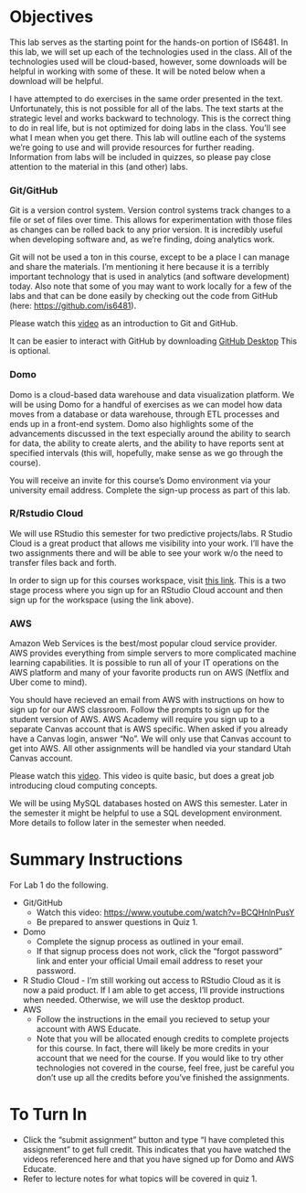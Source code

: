 # Objectives

This lab serves as the starting point for the hands-on portion of
IS6481. In this lab, we will set up each of the technologies used in the
class. All of the technologies used will be cloud-based, however, some
downloads will be helpful in working with some of these. It will be
noted below when a download will be helpful.

I have attempted to do exercises in the same order presented in the
text. Unfortunately, this is not possible for all of the labs. The text
starts at the strategic level and works backward to technology. This is
the correct thing to do in real life, but is not optimized for doing
labs in the class. You’ll see what I mean when you get there. This lab
will outline each of the systems we’re going to use and will provide
resources for further reading. Information from labs will be included in
quizzes, so please pay close attention to the material in this (and
other) labs.

### Git/GitHub

Git is a version control system. Version control systems track changes
to a file or set of files over time. This allows for experimentation
with those files as changes can be rolled back to any prior version. It
is incredibly useful when developing software and, as we’re finding,
doing analytics work.

Git will not be used a ton in this course, except to be a place I can
manage and share the materials. I’m mentioning it here because it is a
terribly important technology that is used in analytics (and software
development) today. Also note that some of you may want to work locally
for a few of the labs and that can be done easily by checking out the
code from GitHub (here: <https://github.com/is6481>).

Please watch this [video](https://www.youtube.com/watch?v=BCQHnlnPusY)
as an introduction to Git and GitHub.

It can be easier to interact with GitHub by downloading [GitHub
Desktop](https://desktop.github.com/) This is optional.

### Domo

Domo is a cloud-based data warehouse and data visualization platform. We
will be using Domo for a handful of exercises as we can model how data
moves from a database or data warehouse, through ETL processes and ends
up in a front-end system. Domo also highlights some of the advancements
discussed in the text especially around the ability to search for data,
the ability to create alerts, and the ability to have reports sent at
specified intervals (this will, hopefully, make sense as we go through
the course).

You will receive an invite for this course’s Domo environment via your
university email address. Complete the sign-up process as part of this
lab.

### R/Rstudio Cloud

We will use RStudio this semester for two predictive projects/labs. R
Studio Cloud is a great product that allows me visibility into your
work. I’ll have the two assignments there and will be able to see your
work w/o the need to transfer files back and forth.

In order to sign up for this courses workspace, visit [this
link](https://posit.cloud/spaces/321670/join?access_code=FgQaffuuTXznzKK9ZAyIlsChle1xiRmlI4GW30xG).
This is a two stage process where you sign up for an RStudio Cloud
account and then sign up for the workspace (using the link above).

### AWS

Amazon Web Services is the best/most popular cloud service provider. AWS
provides everything from simple servers to more complicated machine
learning capabilities. It is possible to run all of your IT operations
on the AWS platform and many of your favorite products run on AWS
(Netflix and Uber come to mind).

You should have recieved an email from AWS with instructions on how to
sign up for our AWS classroom. Follow the prompts to sign up for the
student version of AWS. AWS Academy will require you sign up to a
separate Canvas account that is AWS specific. When asked if you already
have a Canvas login, answer “No”. We will only use that Canvas account
to get into AWS. All other assignments will be handled via your standard
Utah Canvas account.

Please watch this [video](https://www.youtube.com/watch?v=qcY-uiEHhn0).
This video is quite basic, but does a great job introducing cloud
computing concepts.

We will be using MySQL databases hosted on AWS this semester. Later in
the semester it might be helpful to use a SQL development environment.
More details to follow later in the semester when needed.

# Summary Instructions

For Lab 1 do the following.

-   Git/GitHub
    -   Watch this video: <https://www.youtube.com/watch?v=BCQHnlnPusY>
    -   Be prepared to answer questions in Quiz 1.
-   Domo
    -   Complete the signup process as outlined in your email.
    -   If that signup process does not work, click the “forgot
        password” link and enter your official Umail email address to
        reset your password.
-   R Studio Cloud - I’m still working out access to RStudio Cloud as it
    is now a paid product. If I am able to get access, I’ll provide
    instructions when needed. Otherwise, we will use the desktop
    product.
-   AWS
    -   Follow the instructions in the email you recieved to setup your
        account with AWS Educate.
    -   Note that you will be allocated enough credits to complete
        projects for this course. In fact, there will likely be more
        credits in your account that we need for the course. If you
        would like to try other technologies not covered in the course,
        feel free, just be careful you don’t use up all the credits
        before you’ve finished the assignments.

# To Turn In

-   Click the “submit assignment” button and type “I have completed this
    assignment” to get full credit. This indicates that you have watched
    the videos referenced here and that you have signed up for Domo and
    AWS Educate.
-   Refer to lecture notes for what topics will be covered in quiz 1.
